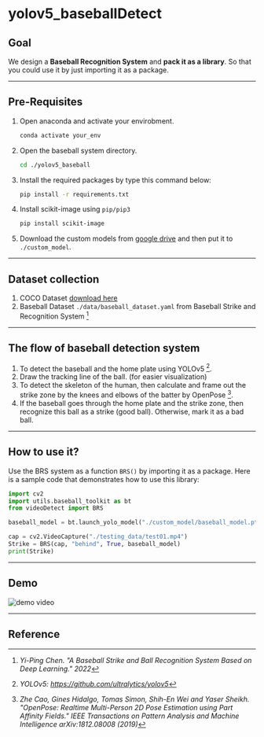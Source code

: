 # yolov5_baseballDetect

## Goal
We design a **Baseball Recognition System** and **pack it as a library**. So that you could use it by just importing it as a package.

---
## Pre-Requisites
1. Open anaconda and activate your envirobment.
	```bash
	conda activate your_env
	```
2. Open the baseball system directory.
	```bash
	cd ./yolov5_baseball
	```
3. Install the required packages by type this command below: 
	```bash
	pip install -r requirements.txt
	```
4. Install scikit-image using `pip/pip3`
	```bash
	pip install scikit-image
	```
5. Download the custom models from [google drive](https://drive.google.com/drive/folders/181GHT1pYWCMIk7TnV-kF2gJYnE5KEFVT?usp=sharing) and then put it to `./custom_model`.

---

## Dataset collection
1. COCO Dataset [download here](https://cocodataset.org/#home)
2. Baseball Dataset `./data/baseball_dataset.yaml` from Baseball Strike and Recognition System [^2]

---

## The flow of baseball detection system
1. To detect the baseball and the home plate using YOLOv5 [^1].
2. Draw the tracking line of the ball. (for easier visualization)
3. To detect the skeleton of the human, then calculate and frame out the strike zone by the knees and elbows of the batter by OpenPose [^4].
4. If the baseball goes through the home plate and the strike zone, then recognize this ball as a strike (good ball). Otherwise, mark it as a bad ball.

---

## How to use it?
Use the BRS system as a function `BRS()` by importing it as a package. Here is a sample code that demonstrates how to use this library: 
```python
import cv2
import utils.baseball_toolkit as bt
from videoDetect import BRS

baseball_model = bt.launch_yolo_model("./custom_model/baseball_model.pt")

cap = cv2.VideoCapture("./testing_data/test01.mp4")
Strike = BRS(cap, "behind", True, baseball_model)
print(Strike)
```

---

## Demo
![demo video](DEMO_VIDEO.gif)

---

## Reference
[^1]: *YOLOv5: https://github.com/ultralytics/yolov5*
[^2]: *Yi-Ping Chen. "A Baseball Strike and Ball Recognition System Based on Deep Learning." 2022*
[^3]: *Bochkovskiy, Alexey, Chien-Yao Wang, and Hong-Yuan Mark Liao. "Yolov4: Optimal speed and accuracy of object detection." arXiv preprint arXiv:2004.10934 (2020).*
[^4]: *Zhe Cao, Gines Hidalgo, Tomas Simon, Shih-En Wei and Yaser Sheikh. "OpenPose: Realtime Multi-Person 2D Pose Estimation using Part Affinity Fields." IEEE Transactions on Pattern Analysis and Machine Intelligence arXiv:1812.08008 (2019)*
[^5]: *Tomas Simon, Hanbyul Joo, Iain Matthews and Yaser Sheikh. "Hand Keypoint Detection in Single Images using Multiview Bootstrapping." CVPR (2017) arXiv:1704.07809 (2017)*
[^6]: *Shih-En Wei, Varun Ramakrishna, Takeo Kanade, Yaser Sheikh. "Convolutional pose machines" arXiv:1602.00134 (2016)*
[^7]: *Tsung-Yi Lin, Michael Maire, Serge Belongie, Lubomir Bourdev, Ross Girshick, James Hays, Pietro Perona, Deva Ramanan, C. Lawrence Zitnick and Piotr Dollar. "Microsoft COCO: Common Objects in Context." arXiv:1405.0312v3 (2015)*
